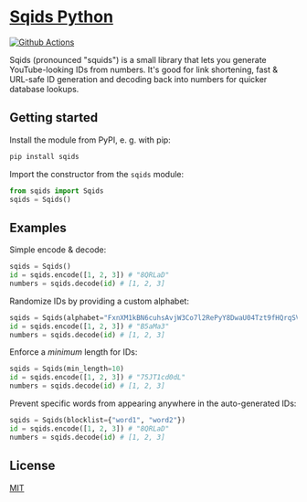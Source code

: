 # [Sqids Python](https://sqids.org/python)

[![Github Actions](https://img.shields.io/github/actions/workflow/status/sqids/sqids-python/tests.yml)](https://github.com/sqids/sqids-python/actions)

Sqids (pronounced "squids") is a small library that lets you generate YouTube-looking IDs from numbers. It's good for link shortening, fast & URL-safe ID generation and decoding back into numbers for quicker database lookups.

## Getting started

Install the module from PyPI, e. g. with pip:

```bash
pip install sqids
```

Import the constructor from the `sqids` module:

```python
from sqids import Sqids
sqids = Sqids()
```

## Examples

Simple encode & decode:

```python
sqids = Sqids()
id = sqids.encode([1, 2, 3]) # "8QRLaD"
numbers = sqids.decode(id) # [1, 2, 3]
```

Randomize IDs by providing a custom alphabet:

```python
sqids = Sqids(alphabet="FxnXM1kBN6cuhsAvjW3Co7l2RePyY8DwaU04Tzt9fHQrqSVKdpimLGIJOgb5ZE")
id = sqids.encode([1, 2, 3]) # "B5aMa3"
numbers = sqids.decode(id) # [1, 2, 3]
```

Enforce a *minimum* length for IDs:

```python
sqids = Sqids(min_length=10)
id = sqids.encode([1, 2, 3]) # "75JT1cd0dL"
numbers = sqids.decode(id) # [1, 2, 3]
```

Prevent specific words from appearing anywhere in the auto-generated IDs:

```python
sqids = Sqids(blocklist={"word1", "word2"})
id = sqids.encode([1, 2, 3]) # "8QRLaD"
numbers = sqids.decode(id) # [1, 2, 3]
```

## License

[MIT](LICENSE)
